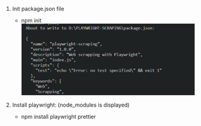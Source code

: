 1) Init package.json file
   
   + npm init
   ![Alt text](image.png)

2) Install playwright: (node_modules is displayed)
   + npm install playwright prettier